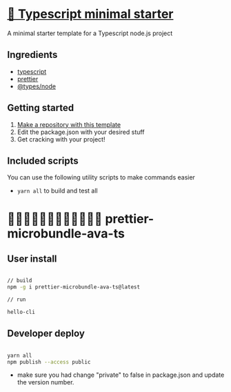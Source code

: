 # [📔 Typescript minimal starter](https://github.com/DeathVenom54/typescript-minimal-starter)

A minimal starter template for a Typescript node.js project

## Ingredients

- [typescript](https://npmjs.com/package/typescript)
- [prettier](https://npmjs.com/package/prettier)
- [@types/node](https://npmjs.com/package/@types/node)

## Getting started

1. [Make a repository with this template](https://github.com/DeathVenom54/typescript-minimal-starter/generate)
2. Edit the package.json with your desired stuff
3. Get cracking with your project!

## Included scripts

You can use the following utility scripts to make commands easier

- `yarn all` to build and test all

# 🥭🍍🍣🍜🥟🍢🥮🍡🍧🧋🍻💭 prettier-microbundle-ava-ts

## User install

```sh

// build
npm -g i prettier-microbundle-ava-ts@latest

// run

hello-cli
```

## Developer deploy

```sh

yarn all
npm publish --access public


```

* make sure you had change "private" to false in package.json and update the version number.